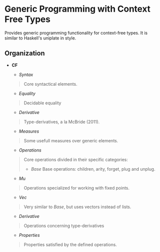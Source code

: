 # Generic Programming with Context Free Types

Provides generic programming functionality for context-free types.
It is similar to Haskell's uniplate in style.

## Organization

  - **CF** 
    - *Syntax*
    > Core syntactical elements.
    
    - *Equality*
    > Decidable equality
    
    - *Derivative*
    > Type-derivatives, a la McBride (2011).
    
    - *Measures*
    > Some usefull measures over generic elements.
    
    - *Operations*
    > Core operations divided in their specific categories:
    > - *Base*
      > Base operations: children, arity, forget, plug and unplug.
      
      - *Mu*
      > Operations specialized for working with fixed points.
      
      - *Vec*
      > Very similar to *Base*, but uses vectors instead of lists.
      
      - *Derivative*
      > Operations concerning type-derivatives
      
    - *Properties*
    > Properties satisfied by the defined operations.
      
      
    

  
